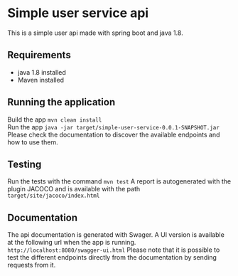 # Simple user service api

This is a simple user api made with spring boot and java 1.8.

## Requirements
 - java 1.8 installed
 - Maven installed

## Running the application
Build  the app `mvn clean install`  
Run the app `java -jar target/simple-user-service-0.0.1-SNAPSHOT.jar`  
Please check the documentation to discover the available endpoints and how to use them.

## Testing
Run the tests with the command  `mvn test`
A report is autogenerated with the plugin JACOCO and is available with the path `target/site/jacoco/index.html`

## Documentation
The api documentation is generated with Swager. A UI version is available
at the following url when the app is running. `http://localhost:8080/swagger-ui.html` 
Please note that it is possible to test the different endpoints
directly from the documentation by sending requests from it.

